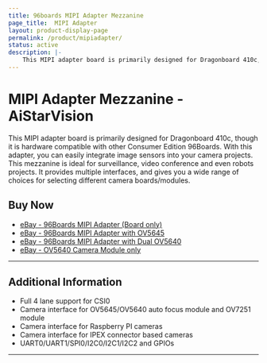 ```yaml
---
title: 96boards MIPI Adapter Mezzanine
page_title:  MIPI Adapter
layout: product-display-page
permalink: /product/mipiadapter/
status: active
description: |-
    This MIPI adapter board is primarily designed for Dragonboard 410c, though it is hardware compatible with other Consumer Edition 96Boards. With this adapter, you can easily integrate image sensors into your camera projects. This mezzanine is ideal for surveillance, video conference and even robots projects. It provides multiple interfaces, and gives you a wide range of choices for selecting different camera boards/modules.
---
```

# MIPI Adapter Mezzanine - AiStarVision

This MIPI adapter board is primarily designed for Dragonboard 410c, though it is hardware compatible with other Consumer Edition 96Boards. With this adapter, you can easily  integrate image sensors into your camera projects. This mezzanine is ideal for
surveillance, video conference and even robots projects. It provides multiple interfaces, and gives you a wide range of choices for selecting different camera boards/modules.

## Buy Now

- [eBay - 96Boards MIPI Adapter (Board only)](http://www.ebay.com/itm/96Boards-MIPI-Adapter-/252900099832?hash=item3ae20546f8:g:w1MAAOSw03lY5Aaf)
- [eBay - 96Boards MIPI Adapter with OV5645](http://www.ebay.com/itm/96Boards-MIPI-Adapter-with-OV5645-auto-focus-module-/252956476095?hash=item3ae56182bf:g:8z4AAOSwA29Y30WD)
- [eBay - 96Boards MIPI Adapter with Dual OV5640](http://www.ebay.com/itm/96Boards-MIPI-Adapter-with-Dual-OV5640-/252928072406?hash=item3ae3b01ad6:g:O7kAAOSwTM5Y4frc)
- [eBay - OV5640 Camera Module only](http://www.ebay.com/itm/OV5645-auto-focus-module/252956491650)

***

## Additional Information

- Full 4 lane support for CSI0
- Camera interface for OV5645/OV5640 auto focus module and OV7251 module
- Camera interface for Raspberry PI cameras
- Camera interface for IPEX connector based cameras
- UART0/UART1/SPI0/I2C0/I2C1/I2C2 and GPIOs

***
